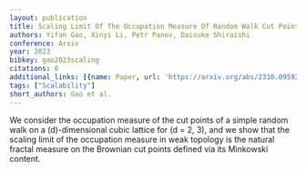 ```yaml
---
layout: publication
title: Scaling Limit Of The Occupation Measure Of Random Walk Cut Points
authors: Yifan Gao, Xinyi Li, Petr Panov, Daisuke Shiraishi
conference: Arxiv
year: 2023
bibkey: gao2023scaling
citations: 0
additional_links: [{name: Paper, url: 'https://arxiv.org/abs/2310.09592'}]
tags: ["Scalability"]
short_authors: Gao et al.
---
```

We consider the occupation measure of the cut points of a simple random walk
on a \(d\)-dimensional cubic lattice for \(d = 2, 3\), and we show that the scaling
limit of the occupation measure in weak topology is the natural fractal measure
on the Brownian cut points defined via its Minkowski content.